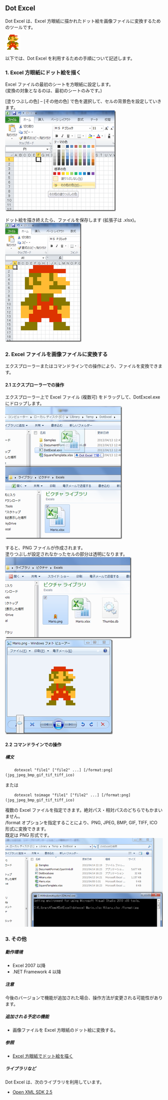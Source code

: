 ## Dot Excel
Dot Excel は、Excel 方眼紙に描かれたドット絵を画像ファイルに変換するためのツールです。

![](docs/Images/Mario-48.png)

以下では、Dot Excel を利用するための手順について記述します。

### 1. Excel 方眼紙にドット絵を描く
Excel ファイルの最初のシートを方眼紙に設定します。  
(変換の対象となるのは、最初のシートのみです。)

[塗りつぶしの色] – [その他の色] で色を選択して、セルの背景色を設定していきます。  
![](docs/Images/Excel-Fill.png)

ドット絵を描き終えたら、ファイルを保存します (拡張子は .xlsx)。  
![](docs/Images/Mario-Excel.png)

### 2. Excel ファイルを画像ファイルに変換する
エクスプローラーまたはコマンドラインでの操作により、ファイルを変換できます。

#### 2.1 エクスプローラーでの操作
エクスプローラー上で Excel ファイル (複数可) をドラッグして、DotExcel.exe にドロップします。  
![](docs/Images/DragAndDrop.png)

すると、PNG ファイルが作成されます。  
塗りつぶしが設定されなかったセルの部分は透明になります。  
![](docs/Images/Mario-PNG.png)
![](docs/Images/Mario-PNG-Zoom.png)

#### 2.2 コマンドラインでの操作
##### 構文
```
    dotexcel "file1" ["file2" ...] [/format:png](jpg_jpeg_bmp_gif_tif_tiff_ico)
```
または
```
    dotexcel toimage "file1" ["file2" ...] [/format:png](jpg_jpeg_bmp_gif_tif_tiff_ico)
```

複数の Excel ファイルを指定できます。絶対パス・相対パスのどちらでもかまいません。  
/format オプションを指定することにより、PNG, JPEG, BMP, GIF, TIFF, ICO 形式に変換できます。  
既定は PNG 形式です。  
![](docs/Images/Command-ToImage.png)

### 3. その他
##### 動作環境
* Excel 2007 以降
* .NET Framework 4 以降

##### 注意
今後のバージョンで機能が追加された場合、操作方法が変更される可能性があります。

##### 追加される予定の機能
* 画像ファイルを Excel 方眼紙のドット絵に変換する。

##### 参照
* [Excel 方眼紙でドット絵を描く](http://sakapon.wordpress.com/2013/04/15/dotexcel/)

##### ライブラリなど
Dot Excel は、次のライブラリを利用しています。
* [Open XML SDK 2.5](http://www.microsoft.com/en-us/download/details.aspx?id=30425)
